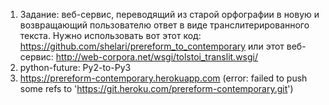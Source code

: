 1. Задание: веб-сервис, переводящий из старой орфографии в новую и возвращающий пользователю ответ в виде транслитерированного текста. Нужно использовать вот этот код: https://github.com/shelari/prereform_to_contemporary или этот веб-сервис: http://web-corpora.net/wsgi/tolstoi_translit.wsgi/
2. python-future: Py2-to-Py3
3. https://prereform-contemporary.herokuapp.com (error: failed to push some refs to 'https://git.heroku.com/prereform-contemporary.git')

